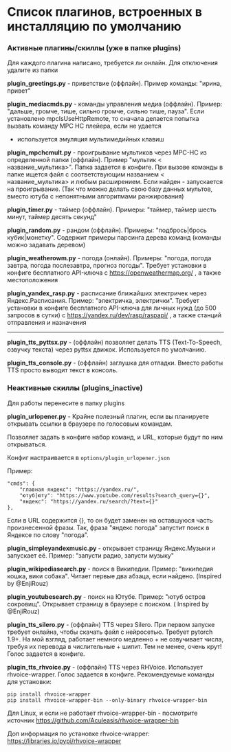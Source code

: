 # Список плагинов, встроенных в инсталляцию по умолчанию

### Активные плагины/скиллы (уже в папке plugins)

Для каждого плагина написано, требуется ли онлайн. Для отключения удалите из папки

**plugin_greetings.py** - приветствие (оффлайн). Пример команды: "ирина, привет"

**plugin_mediacmds.py** - команды управления медиа (оффлайн). Пример: "дальше, громче, тише, сильно громче, сильно тише,
пауза". Если установлено mpcIsUseHttpRemote, то сначала делается попытка вызвать команду MPC HC плейера, если не удается
- используется эмуляция мультимедийных клавиш

**plugin_mpchcmult.py** - проигрывание мультиков через MPC-HC из определенной папки (оффлайн). Пример "мультик <
название_мультика>". Папка задается в конфиге. При вызове команды в папке ищется файл с соответствующим названием <
название_мультика> и любым расширением. Если найден - запускается на проигрывание.
(Так что можно делать свою базу данных мультов, вместо ютуба с непонятными алгоритмами ранжирования)

**plugin_timer.py** - таймер (оффлайн). Примеры: "таймер, таймер шесть минут, таймер десять секунд"

**plugin_random.py** - рандом (оффлайн). Примеры: "подбрось|брось кубик|монетку". Содержит примеры парсинга дерева
команд (команды можно задавать деревом)

**plugin_weatherowm.py** - погода (онлайн). Примеры: "погода, погода завтра, погода послезавтра, прогноз погоды".
Требует установки в конфиге бесплатного API-ключа с https://openweathermap.org/ , а также местоположения

**plugin_yandex_rasp.py** - расписание ближайших электричек через Яндекс.Расписания. Пример: "электричка, электрички".
Требует установки в конфиге бесплатного API-ключа для личных нужд (до 500 запросов в сутки)
с https://yandex.ru/dev/rasp/raspapi/ , а также станций отправления и назначения

---

**plugin_tts_pyttsx.py** -  (оффлайн) позволяет делать TTS (Text-To-Speech, озвучку текста) через pyttsx движок.
Используется по умолчанию.

**plugin_tts_console.py** -  (оффлайн) заглушка для отладки. Вместо работы TTS просто выводит текст в консоль.

### Неактивные скиллы (plugins_inactive)

Для работы перенесите в папку plugins

**plugin_urlopener.py** - Крайне полезный плагин, если вы планируете открывать ссылки в браузере по голосовым командам.

Позволяет задать в конфиге набор команд, и URL, которые будут по ним открываться.

Конфиг настраивается в ```options/plugin_urlopener.json```

Пример:

```
"cmds": {
    "главная яндекс": "https://yandex.ru/",
    "ютуб|юту": "https://www.youtube.com/results?search_query={}",
    "яндекс": "https://yandex.ru/search/?text={}"
},
```

Если в URL содержится {}, то он будет заменен на оставшуюся часть произнесенной фразы. Так, фраза "яндекс погода"
запустит поиск в Яндексе по слову "погода".

**plugin_simpleyandexmusic.py** - открывает страницу Яндекс.Музыки и запускает её. Пример: "запусти радио, запусти
музыку"

**plugin_wikipediasearch.py** - поиск в Википедии. Пример: "википедия кошка, вики собака". Читает первые два абзаца,
если найдено. (Inspired by @EnjiRouz)

**plugin_youtubesearch.py** - поиск на Ютубе. Пример: "ютуб остров сокровищ". Открывает страницу в браузере с поиском. (
Inspired by @EnjiRouz)

**plugin_tts_silero.py** - (оффлайн) TTS через Silero. При первом запуске требует онлайна, чтобы скачать файл с
нейросетью. Требует pytorch 1.9+. На мой взгляд, работает немного медленно + не озвучивает числа, требуя их перевода в
числительные + шипит. Тем не менее, очень крут!
Голос задается в конфиге.

**plugin_tts_rhvoice.py** - (оффлайн) TTS через RHVoice. Использует rhvoice-wrapper. Голос задается в конфиге.
Рекомендуемые команды для установки:

```
pip install rhvoice-wrapper
pip install rhvoice-wrapper-bin --only-binary rhvoice-wrapper-bin
```

Для Linux, и если не работает rhvoice-wrapper-bin - посмотрите источник https://github.com/Aculeasis/rhvoice-wrapper-bin

Доп информация по установке rhvoice-wrapper: https://libraries.io/pypi/rhvoice-wrapper 



